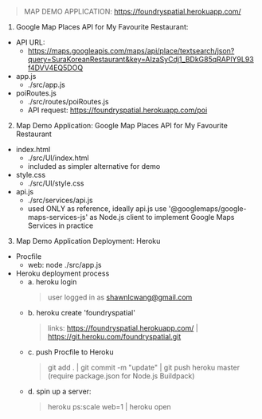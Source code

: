> MAP DEMO APPLICATION: https://foundryspatial.herokuapp.com/
1. Google Map Places API for My Favourite Restaurant: 
- API URL: 
    + https://maps.googleapis.com/maps/api/place/textsearch/json?query=SuraKoreanRestaurant&key=AIzaSyCdj1_BDkG85qRAPlY9L93f4DVV4EQ5DOQ
- app.js
    + ./src/app.js
- poiRoutes.js
    + ./src/routes/poiRoutes.js
    + API request: https://foundryspatial.herokuapp.com/poi

2. Map Demo Application: Google Map Places API for My Favourite Restaurant
- index.html
    + ./src/UI/index.html
    + included <script> api.js </script> as simpler alternative for demo
- style.css
    + ./src/UI/style.css
- api.js
    + ./src/services/api.js
    + used ONLY as reference, ideally api.js use '@googlemaps/google-maps-services-js' as Node.js client to implement Google Maps Services in practice

3. Map Demo Application Deployment: Heroku
- Procfile
    + web: node ./src/app.js
- Heroku deployment process
    + a. heroku login
        > user logged in as shawnlcwang@gmail.com
    + b. heroku create 'foundryspatial' 
        > links: https://foundryspatial.herokuapp.com/ | https://git.heroku.com/foundryspatial.git 
    + c. push Procfile to Heroku
        > git add . | 
        > git commit -m "update" | 
        > git push heroku master (require package.json for Node.js Buildpack) 
    + d. spin up a server: 
        > heroku ps:scale web=1 | 
        > heroku open

